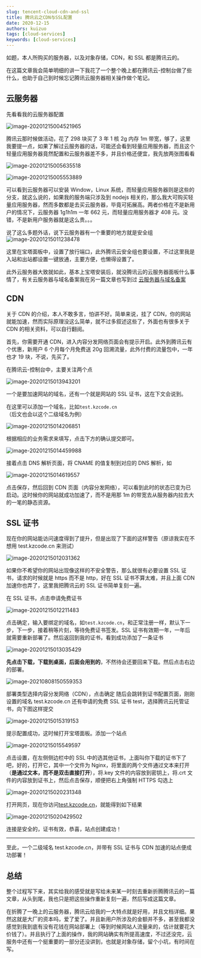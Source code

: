 ```yaml
---
slug: tencent-cloud-cdn-and-ssl
title: 腾讯云之CDN与SSL配置
date: 2020-12-15
authors: kuizuo
tags: [cloud-services]
keywords: [cloud-services]
---
```


如题，本人所购买的服务器，以及对象存储，CDN，和 SSL 都是腾讯云的。

在这篇文章我会简单明细的讲一下我花了一个整个晚上都在腾讯云-控制台做了些什么，也助于自己到时候忘记腾讯云服务器相关操作做个笔记。

<!-- truncate -->

## 云服务器

先看看我的云服务器配置

![image-20201215004521965](https://img.kuizuo.cn/image-20201215004521965.png)

腾讯云那时候做活动，花了 298 块买了 3 年 1 核 2g 内存 1m 带宽，够了，这里我要提一点，如果了解过云服务器的话，可能还会看到轻量应用服务器，而且这个轻量应用服务器竟然配置和云服务器差不多，并且价格还便宜，我先放两张图看看

![image-20201215005635518](https://img.kuizuo.cn/image-20201215005635518.png)

![image-20201215005553889](https://img.kuizuo.cn/image-20201215005553889.png)

可以看到云服务器可以安装 Window，Linux 系统，而轻量应用服务器则是这些的分支，就这么说的，如果我的服务端只涉及到 nodejs 相关的，那么我大可购买轻量应用服务器，然而多数都是去买云服务器，毕竟可拓展高。两者价格在不是新用户的情况下，云服务器 1g1h1m 一年 662 元，而轻量应用服务器才 408 元。没错，不是新用户服务器就是这么贵。。。

说了这么多题外话，说下云服务器有一个重要的地方就是安全组![image-20201215011238478](https://img.kuizuo.cn/image-20201215011238478.png)

这里在宝塔面板中，设置了放行端口，此外腾讯云安全组也要设置，不过这里我是入站和出站都设置一键放通，主要方便，也懒得设置了。

此外云服务器大致就如此，基本上宝塔安装后，就没腾讯云的云服务器面板什么事情了，有关云服务器与域名备案我在另一篇文章也写到过 [云服务器与域名备案](/blog/server-and-domain-beian)

## CDN

关于 CDN 的介绍，本人不敢多言，怕讲不好。简单来说，挂了 CDN，你的网站就能加速，然而实际原理没这么简单，就不过多叙述这些了，外面也有很多关于 CDN 的相关资料，可以自行翻阅。

首先，你需要开通 CDN，进入内容分发网络页面会有提示开启。此外到腾讯云有个优惠，新用户 6 个月每个月免费送 20g 回溯流量，此外付费的流量包中，一年也才 19 块，不说，先买了。

在腾讯云-控制台中，主要关注两个点

![image-20201215013943201](https://img.kuizuo.cn/image-20201215013943201.png)

一个是要加速网站的域名，还有一个就是网站的 SSL 证书，这在下文会说到。

在这里可以添加一个域名，比如`test.kzcode.cn`（后文也会以这个二级域名为例）

![image-20201215014206851](https://img.kuizuo.cn/image-20201215014206851.png)

根据相应的业务需求来填写，点击下方的确认提交即可。

![image-20201215014459988](https://img.kuizuo.cn/image-20201215014459988.png)

接着点击 DNS 解析页面，将 CNAME 的值复制到对应的 DNS 解析，如

![image-20201215014619557](https://img.kuizuo.cn/image-20201215014619557.png)

点击保存，然后回到 CDN 页面（内容分发网络），可以看到此时的状态已变为已启动。这时候你的网站就成功加速了，而不是用那 1m 的带宽去从服务器内拉去大的一笔的静态资源。

## SSL 证书

现在你的网站能访问速度得到了提升，但是出现了下面的这样警告（原谅我实在不想用 test.kzcode.cn 来测试）

![image-20201215012031362](https://img.kuizuo.cn/image-20201215012031362.png)

如果你不希望你的网站出现像这样的不安全警告，那么就很有必要设置 SSL 证书，请求的时候就是 https 而不是 http，好在 SSL 证书不算太难，并且上面 CDN 加速你也弄了，这里我把腾讯云的 SSL 证书简单复刻一遍。

在 SSL 证书，点击申请免费证书

![image-20201215012211483](https://img.kuizuo.cn/image-20201215012211483.png)

点击确定，输入要绑定的域名，如`test.kzcode.cn`，和正常注册一样，默认下一步，下一步，接着稍等片刻，等待免费证书签发。SSL 证书有效期一年，一年后就需要重新部署了。然后返回到我的证书，看到成功添加了一条证书

![image-20201215013035429](https://img.kuizuo.cn/image-20201215013035429.png)

**先点击下载，下载到桌面，后面会用到的**，不然待会还要回来下载。然后点击右边的部署。

![image-20210808150559353](https://img.kuizuo.cn/image-20210808150559353.png)

部署类型选择内容分发网络（CDN），点击确定
随后会跳转到证书配置页面，刚刚设置的域名 test.kzcode.cn 还有申请的免费 SSL 证书 test，选择腾讯云托管证书，向下图这样提交

![image-20201215015319153](https://img.kuizuo.cn/image-20201215015319153.png)

提示配置成功，这时候打开宝塔面板。添加一个站点

![image-20201215015549597](https://img.kuizuo.cn/image-20201215015549597.png)

点击设置，在左侧侧边栏中的 SSL 中的选其他证书，上面叫你下载的证书下了吧，好的，打开它，其中一个文件为 Nginx，将里面的两个文件通过文本来打开（**是通过文本，而不是双击直接打开**），将.key 文件的内容放到密钥上，将.crt 文件的内容放到证书上，然后点击保存，顺便把右上角强制 HTTPS 勾选上

![image-20201215020231348](https://img.kuizuo.cn/image-20201215020231348.png)

打开网页，现在你访问[test.kzcode.cn](https://test.kzcode.cn)，就能得到如下结果

![image-20201215020429502](https://img.kuizuo.cn/image-20201215020429502.png)

连接是安全的，证书有效，恭喜，站点创建成功！

---

至此，一个二级域名 test.kzcode.cn，并带有 SSL 证书与 CDN 加速的站点便成功部署！

## 总结

整个过程写下来，其实给我的感受就是写给未来某一时刻去重新折腾腾讯云的一篇文章，从头到尾，我也只是把这些操作重新复刻一遍，然后写成这篇文章。

在折腾了一晚上的云服务器，腾讯云给我的一大特点就是好用，并且文档详细。果然这就是大厂的资本吗，爱了爱了。并且新用户所涉及的金额并不多，甚至我都没感觉到我到底有没有花钱在网站部署上（等到时候网站人流量来的，估计就要花大价钱了）。并且执行了上面的操作，我的网站确实有所提高速度，不过还没完，云服务中还有一个挺重要的一部分还没讲到，也就是对象存储，留个小坑，有时间在写。
